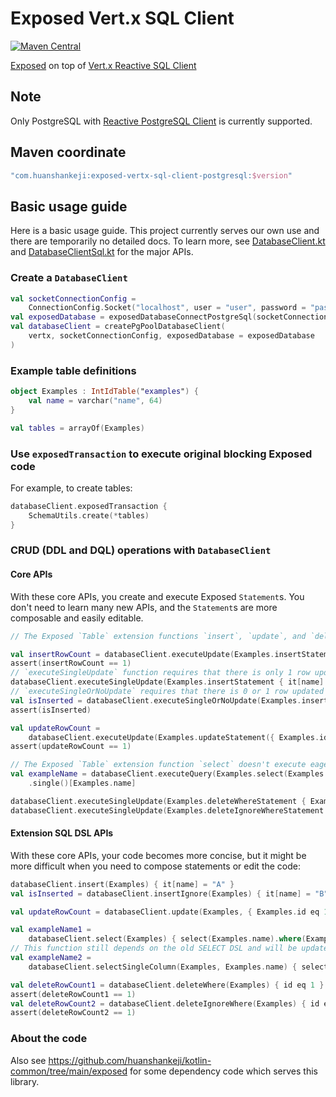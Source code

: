 # Exposed Vert.x SQL Client

[![Maven Central](https://img.shields.io/maven-central/v/com.huanshankeji/exposed-vertx-sql-client-postgresql)](https://search.maven.org/artifact/com.huanshankeji/exposed-vertx-sql-client-postgresql)

[Exposed](https://github.com/JetBrains/Exposed) on top of [Vert.x Reactive SQL Client](https://github.com/eclipse-vertx/vertx-sql-client)

## Note

Only PostgreSQL with [Reactive PostgreSQL Client](https://vertx.io/docs/vertx-pg-client/java/) is currently supported.

## Maven coordinate

```kotlin
"com.huanshankeji:exposed-vertx-sql-client-postgresql:$version"
```

## Basic usage guide

Here is a basic usage guide. This project currently serves our own use and there are temporarily no detailed docs. To learn more, see [DatabaseClient.kt](lib/src/main/kotlin/com/huanshankeji/exposedvertxsqlclient/DatabaseClient.kt) and [DatabaseClientSql.kt](lib/src/main/kotlin/com/huanshankeji/exposedvertxsqlclient/sql/DatabaseClientSql.kt) for the major APIs.

### Create a `DatabaseClient`

```kotlin
val socketConnectionConfig =
    ConnectionConfig.Socket("localhost", user = "user", password = "password", database = "database")
val exposedDatabase = exposedDatabaseConnectPostgreSql(socketConnectionConfig)
val databaseClient = createPgPoolDatabaseClient(
    vertx, socketConnectionConfig, exposedDatabase = exposedDatabase
)
```

### Example table definitions

```kotlin
object Examples : IntIdTable("examples") {
    val name = varchar("name", 64)
}

val tables = arrayOf(Examples)
```

### Use `exposedTransaction` to execute original blocking Exposed code

For example, to create tables:

```kotlin
databaseClient.exposedTransaction {
    SchemaUtils.create(*tables)
}
```

### CRUD (DDL and DQL) operations with `DatabaseClient`

#### Core APIs

With these core APIs, you create and execute Exposed `Statement`s. You don't need to learn many new APIs, and the `Statement`s are more composable and easily editable.

```kotlin
// The Exposed `Table` extension functions `insert`, `update`, and `delete` execute eagerly so `insertStatement`, `updateStatement`, `deleteStatement` have to be used.

val insertRowCount = databaseClient.executeUpdate(Examples.insertStatement { it[name] = "A" })
assert(insertRowCount == 1)
// `executeSingleUpdate` function requires that there is only 1 row updated and returns `Unit`.
databaseClient.executeSingleUpdate(Examples.insertStatement { it[name] = "B" })
// `executeSingleOrNoUpdate` requires that there is 0 or 1 row updated and returns `Boolean`.
val isInserted = databaseClient.executeSingleOrNoUpdate(Examples.insertIgnoreStatement { it[name] = "B" })
assert(isInserted)

val updateRowCount =
    databaseClient.executeUpdate(Examples.updateStatement({ Examples.id eq 1 }) { it[name] = "AA" })
assert(updateRowCount == 1)

// The Exposed `Table` extension function `select` doesn't execute eagerly so it can be used directly.
val exampleName = databaseClient.executeQuery(Examples.select(Examples.name).where(Examples.id eq 1))
    .single()[Examples.name]

databaseClient.executeSingleUpdate(Examples.deleteWhereStatement { Examples.id eq 1 }) // The function `deleteWhereStatement` still depends on the old DSL and will be updated.
databaseClient.executeSingleUpdate(Examples.deleteIgnoreWhereStatement { id eq 2 })
```

#### Extension SQL DSL APIs

With these core APIs, your code becomes more concise, but it might be more difficult when you need to compose statements or edit the code:

```kotlin
databaseClient.insert(Examples) { it[name] = "A" }
val isInserted = databaseClient.insertIgnore(Examples) { it[name] = "B" }

val updateRowCount = databaseClient.update(Examples, { Examples.id eq 1 }) { it[name] = "AA" }

val exampleName1 =
    databaseClient.select(Examples) { select(Examples.name).where(Examples.id eq 1) }.single()[Examples.name]
// This function still depends on the old SELECT DSL and will be updated.
val exampleName2 =
    databaseClient.selectSingleColumn(Examples, Examples.name) { selectAll().where(Examples.id eq 2) }.single()

val deleteRowCount1 = databaseClient.deleteWhere(Examples) { id eq 1 }
assert(deleteRowCount1 == 1)
val deleteRowCount2 = databaseClient.deleteIgnoreWhere(Examples) { id eq 2 }
assert(deleteRowCount2 == 1)
```

### About the code

Also see <https://github.com/huanshankeji/kotlin-common/tree/main/exposed> for some dependency code which serves this library.
